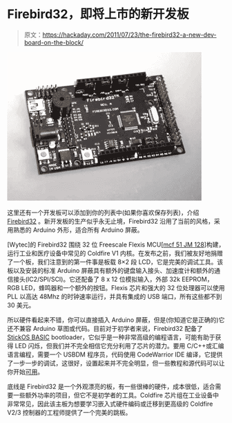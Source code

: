 # Firebird32，即将上市的新开发板

> 原文：<https://hackaday.com/2011/07/23/the-firebird32-a-new-dev-board-on-the-block/>

[![](img/8e2a4877fa7aa0df925eae6d77a0a008.png "firebird32")](http://hackaday.com/2011/07/23/the-firebird32-a-new-dev-board-on-the-block/firebird_trainer/)

这里还有一个开发板可以添加到你的列表中(如果你喜欢保存列表)，介绍 [Firebird32](http://www.firebird32.com/index.html "main link") 。新开发板的生产似乎永无止境，Firebird32 沿用了当前的风格，采用熟悉的 Arduino 外形，适合所有 Arduino 屏蔽。

[Wytec]的 Firebird32 围绕 32 位 Freescale Flexis MCU[[mcf 51 JM 128](http://www.freescale.com/webapp/sps/site/prod_summary.jsp?code=MCF51JM)]构建，运行工业和医疗设备中常见的 Coldfire V1 内核。在发布之前，我们被友好地捐赠了一个板，我们注意到的第一件事是板载 8×2 段 LCD，它是完美的调试工具。该板以及安装的标准 Arduino 屏蔽具有额外的键盘输入接头、加速度计和额外的通信接头(IC2/SPI/SCI)。它还配备了 8 x 12 位模拟输入，外部 32k EEPROM，RGB LED，蜂鸣器和一个额外的按钮。Flexis 芯片和强大的 32 位处理器可以使用 PLL 以高达 48Mhz 的时钟速率运行，并具有集成的 USB 端口，所有这些都不到 30 美元。

所以硬件看起来不错，你可以直接插入 Arduino 屏蔽，但是(你知道它是正确的)它还不兼容 Arduino 草图或代码。目前对于初学者来说，Firebird32 配备了 [StickOS BASIC](http://www.cpustick.com/) bootloader，它似乎是一种非常高级的编程语言，可能有助于获得 LED 闪烁，但我们并不完全相信它充分利用了芯片的潜力。要用 C/C++或汇编语言编程，需要一个 USBDM 程序员，代码使用 CodeWarrior IDE 编译，它提供了一步一步的调试，这很好，设置起来并不完全明显，但一些教程和源代码可以让你开始[可用](http://hownottoengineer.com/index.php?option=com_content&view=article&id=84%3Afirebird32&catid=43&Itemid=61)。

底线是 Firebird32 是一个外观漂亮的板，有一些很棒的硬件，成本很低，适合需要一些额外功率的项目，但它不是初学者的工具。Coldfire 芯片组在工业设备中非常常见，因此该主板为想要学习嵌入式硬件编码或迁移到更高级的 Coldfire V2/3 控制器的工程师提供了一个完美的跳板。